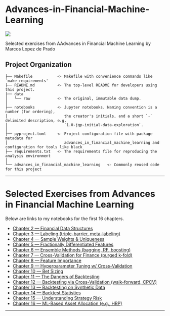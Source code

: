 # Advances-in-Financial-Machine-Learning

<a target="_blank" href="https://cookiecutter-data-science.drivendata.org/">
    <img src="https://img.shields.io/badge/CCDS-Project%20template-328F97?logo=cookiecutter" />
</a>

Selected exercises from AAdvances in Financial Machine Learning by Marcos Lopez de Prado

## Project Organization

```
├── Makefile           <- Makefile with convenience commands like `make requirements'
├── README.md          <- The top-level README for developers using this project.
├── data
│   └── raw            <- The original, immutable data dump.
│
├── notebooks          <- Jupyter notebooks. Naming convention is a number (for ordering),
│                         the creator's initials, and a short `-` delimited description, e.g.
│                         `1.0-jqp-initial-data-exploration`.
│
├── pyproject.toml     <- Project configuration file with package metadata for 
│                         advances_in_financial_machine_learning and configuration for tools like black
├── requirements.txt   <- The requirements file for reproducing the analysis environment
│
└── advances_in_financial_machine_learning   <- Commonly reused code for this project
```

--------

# Selected Exercises from Advances in Financial Machine Learning

Below are links to my notebooks for the first 16 chapters.
- [Chapter 2 — Financial Data Structures](notebooks/AMFL_Chapter_2.ipynb)
- [Chapter 3 — Labeling (triple-barrier, meta-labeling)](notebooks/AMFL_Chapter_3.ipynb)
- [Chapter 4 — Sample Weights & Uniqueness](notebooks/AMFL_Chapter_4.ipynb)
- [Chapter 5 — Fractionally Differentiated Features](notebooks/AMFL_Chapter_5.ipynb)
- [Chapter 6 — Ensemble Methods (bagging, RF, boosting)](notebooks/AMFL_Chapter_6.ipynb)
- [Chapter 7 — Cross-Validation for Finance (purged k-fold)](notebooks/AMFL_Chapter_7.ipynb)
- [Chapter 8 — Feature Importance](notebooks/AMFL_Chapter_8.ipynb)
- [Chapter 9 — Hyperparameter Tuning w/ Cross-Validation](notebooks/AMFL_Chapter_9.ipynb)
- [Chapter 10 — Bet Sizing](notebooks/AMFL_Chapter_10.ipynb)
- [Chapter 11 — The Dangers of Backtesting](notebooks/AMFL_Chapter_11.ipynb)
- [Chapter 12 — Backtesting via Cross-Validation (walk-forward, CPCV)](notebooks/AMFL_Chapter_12.ipynb)
- [Chapter 13 — Backtesting on Synthetic Data](notebooks/AMFL_Chapter_13.ipynb)
- [Chapter 14 — Backtest Statistics](notebooks/AMFL_Chapter_14.ipynb)
- [Chapter 15 — Understanding Strategy Risk](notebooks/AMFL_Chapter_15.ipynb)
- [Chapter 16 — ML-Based Asset Allocation (e.g., HRP)](notebooks/AMFL_Chapter_16.ipynb)

---


